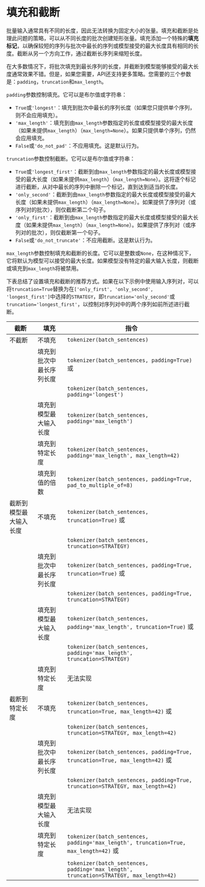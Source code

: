 <!--版权所有2022年HuggingFace团队保留。

根据Apache许可证2.0版（"许可证"）许可；除非符合许可证规定，否则不能使用此文件。
您可以在以下网址获得许可证副本

http://www.apache.org/licenses/LICENSE-2.0

请注意，此文件是Markdown格式，但包含我们文档生成器的特定语法（类似于MDX），您的Markdown查看器可能无法正确渲染。

-->

# 填充和截断

批量输入通常具有不同的长度，因此无法转换为固定大小的张量。填充和截断是处理此问题的策略，可以从不同长度的批次创建矩形张量。填充添加一个特殊的**填充标记**，以确保较短的序列与批次中最长的序列或模型接受的最大长度具有相同的长度。截断从另一个方向工作，通过截断长序列来缩短长度。

在大多数情况下，将批次填充到最长序列的长度，并截断到模型能够接受的最大长度通常效果不错。但是，如果您需要，API还支持更多策略。您需要的三个参数是：`padding`，`truncation`和`max_length`。

`padding`参数控制填充。它可以是布尔值或字符串：

  - `True`或`'longest'`：填充到批次中最长的序列长度（如果您只提供单个序列，则不会应用填充）。
  - `'max_length'`：填充到由`max_length`参数指定的长度或模型接受的最大长度（如果未提供`max_length`）（`max_length=None`）。如果只提供单个序列，仍然会应用填充。
  - `False`或`'do_not_pad'`：不应用填充。这是默认行为。

`truncation`参数控制截断。它可以是布尔值或字符串：

  - `True`或`'longest_first'`：截断到由`max_length`参数指定的最大长度或模型接受的最大长度（如果未提供`max_length`）（`max_length=None`）。这将逐个标记进行截断，从对中最长的序列中删除一个标记，直到达到适当的长度。
  - `'only_second'`：截断到由`max_length`参数指定的最大长度或模型接受的最大长度（如果未提供`max_length`）（`max_length=None`）。如果提供了序列对（或序列对的批次），则仅截断第二个句子。
  - `'only_first'`：截断到由`max_length`参数指定的最大长度或模型接受的最大长度（如果未提供`max_length`）（`max_length=None`）。如果提供了序列对（或序列对的批次），则仅截断第一个句子。
  - `False`或`'do_not_truncate'`：不应用截断。这是默认行为。

`max_length`参数控制填充和截断的长度。它可以是整数或`None`，在这种情况下，它将默认为模型可以接受的最大长度。如果模型没有特定的最大输入长度，则截断或填充到`max_length`将被禁用。

下表总结了设置填充和截断的推荐方式。如果在以下示例中使用输入序列对，可以将`truncation=True`替换为在`['only_first', 'only_second', 'longest_first']`中选择的`STRATEGY`，即`truncation='only_second'`或`truncation='longest_first'`，以控制对序列对中的两个序列如前所述进行截断。

| 截断                       | 填充                       | 指令                                                      |
|---------------------------|---------------------------|----------------------------------------------------------|
| 不截断                    | 不填充                    | `tokenizer(batch_sentences)`                            |
|                           | 填充到批次中最长序列长度  | `tokenizer(batch_sentences, padding=True)` 或                    |
|                           |                           | `tokenizer(batch_sentences, padding='longest')`                 |
|                           | 填充到模型最大输入长度    | `tokenizer(batch_sentences, padding='max_length')`              |
|                           | 填充到特定长度            | `tokenizer(batch_sentences, padding='max_length', max_length=42)`|
|                           | 填充到值的倍数            | `tokenizer(batch_sentences, padding=True, pad_to_multiple_of=8)` |
| 截断到模型最大输入长度    | 不填充                    | `tokenizer(batch_sentences, truncation=True)` 或                |
|                           |                           | `tokenizer(batch_sentences, truncation=STRATEGY)`               |
|                           | 填充到批次中最长序列长度  | `tokenizer(batch_sentences, padding=True, truncation=True)` 或   |
|                           |                           | `tokenizer(batch_sentences, padding=True, truncation=STRATEGY)`  |
|                           | 填充到模型最大输入长度    | `tokenizer(batch_sentences, padding='max_length', truncation=True)` 或|
|                           |                           | `tokenizer(batch_sentences, padding='max_length', truncation=STRATEGY)`|
|                           | 填充到特定长度            | 无法实现                                                    |
| 截断到特定长度            | 不填充                    | `tokenizer(batch_sentences, truncation=True, max_length=42)` 或   |
|                           |                           | `tokenizer(batch_sentences, truncation=STRATEGY, max_length=42)`  |
|                           | 填充到批次中最长序列长度  | `tokenizer(batch_sentences, padding=True, truncation=True, max_length=42)` 或|
|                           |                           | `tokenizer(batch_sentences, padding=True, truncation=STRATEGY, max_length=42)`|
|                           | 填充到模型最大输入长度    | 无法实现                                                    |
|                           | 填充到特定长度            | `tokenizer(batch_sentences, padding='max_length', truncation=True, max_length=42)` 或|
|                           |                           | `tokenizer(batch_sentences, padding='max_length', truncation=STRATEGY, max_length=42)`|